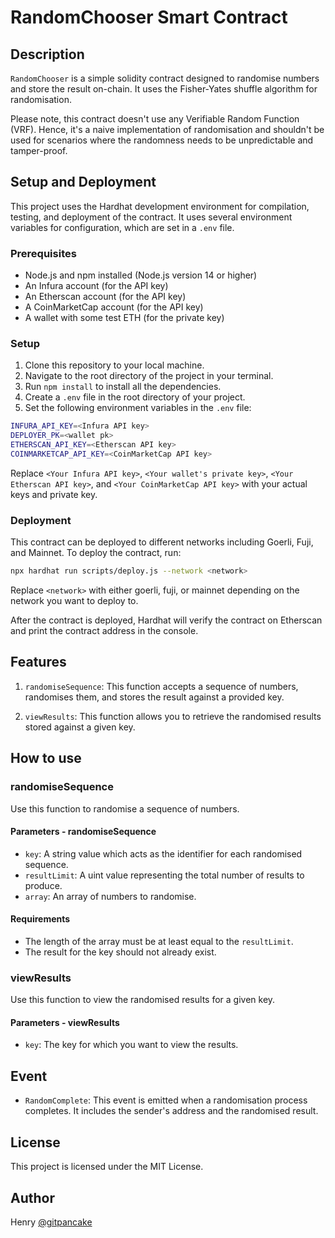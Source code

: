 # RandomChooser Smart Contract

## Description

`RandomChooser` is a simple solidity contract designed to randomise numbers and store the result on-chain. It uses the Fisher-Yates shuffle algorithm for randomisation.

Please note, this contract doesn't use any Verifiable Random Function (VRF). Hence, it's a naive implementation of randomisation and shouldn't be used for scenarios where the randomness needs to be unpredictable and tamper-proof.

## Setup and Deployment

This project uses the Hardhat development environment for compilation, testing, and deployment of the contract. It uses several environment variables for configuration, which are set in a `.env` file.

### Prerequisites

- Node.js and npm installed (Node.js version 14 or higher)
- An Infura account (for the API key)
- An Etherscan account (for the API key)
- A CoinMarketCap account (for the API key)
- A wallet with some test ETH (for the private key)

### Setup

1. Clone this repository to your local machine.
2. Navigate to the root directory of the project in your terminal.
3. Run `npm install` to install all the dependencies.
4. Create a `.env` file in the root directory of your project.
5. Set the following environment variables in the `.env` file:

  ```bash
  INFURA_API_KEY=<Infura API key>
  DEPLOYER_PK=<wallet pk>
  ETHERSCAN_API_KEY=<Etherscan API key>
  COINMARKETCAP_API_KEY=<CoinMarketCap API key>
  ```

  Replace `<Your Infura API key>`, `<Your wallet's private key>`, `<Your Etherscan API key>`, and `<Your CoinMarketCap API key>` with your actual keys and private key.

### Deployment

This contract can be deployed to different networks including Goerli, Fuji, and Mainnet. To deploy the contract, run:

```bash
npx hardhat run scripts/deploy.js --network <network>
```

Replace `<network>` with either goerli, fuji, or mainnet depending on the network you want to deploy to.

After the contract is deployed, Hardhat will verify the contract on Etherscan and print the contract address in the console.

## Features

1. `randomiseSequence`: This function accepts a sequence of numbers, randomises them, and stores the result against a provided key.

2. `viewResults`: This function allows you to retrieve the randomised results stored against a given key.

## How to use

### randomiseSequence

Use this function to randomise a sequence of numbers.

#### Parameters - randomiseSequence

- `key`: A string value which acts as the identifier for each randomised sequence.
- `resultLimit`: A uint value representing the total number of results to produce.
- `array`: An array of numbers to randomise.

#### Requirements

- The length of the array must be at least equal to the `resultLimit`.
- The result for the key should not already exist.

### viewResults

Use this function to view the randomised results for a given key.

#### Parameters - viewResults

- `key`: The key for which you want to view the results.

## Event

- `RandomComplete`: This event is emitted when a randomisation process completes. It includes the sender's address and the randomised result.

## License

This project is licensed under the MIT License.

## Author

Henry [@gitpancake](https://github.com/gitpancake)
